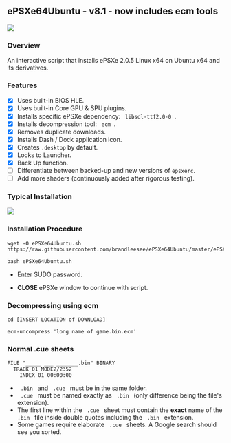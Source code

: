 ## ePSXe64Ubuntu - v8.1 - now includes ecm tools

![](http://i.imgur.com/kfMSU17.png)

### Overview

An interactive script that installs ePSXe 2.0.5 Linux x64 on Ubuntu x64 and its derivatives.

### Features

- [x] Uses built-in BIOS HLE.
- [x] Uses built-in Core GPU & SPU plugins.
- [x] Installs specific ePSXe dependency:  `  libsdl-ttf2.0-0  `.
- [x] Installs decompression tool:  `  ecm  `.
- [x] Removes duplicate downloads.
- [x] Installs Dash / Dock application icon.
- [x] Creates ` .desktop ` by default.
- [x] Locks to Launcher.
- [x] Back Up function.
- [ ] Differentiate between backed-up and new versions of ` epsxerc `.
- [ ] Add more shaders (continuously added after rigorous testing).

### Typical Installation

![](http://i.imgur.com/W1zggGH.gif)

### Installation Procedure

```
wget -O ePSXe64Ubuntu.sh https://raw.githubusercontent.com/brandleesee/ePSXe64Ubuntu/master/ePSXe64Ubuntu.sh

bash ePSXe64Ubuntu.sh
```

* Enter SUDO password.

* **CLOSE** ePSXe window to continue with script. 

### Decompressing using ecm

```
cd [INSERT LOCATION of DOWNLOAD]

ecm-uncompress 'long name of game.bin.ecm'
```

### Normal .cue sheets

```
FILE "_____ ___ _______.bin" BINARY
  TRACK 01 MODE2/2352
    INDEX 01 00:00:00
```

* `  .bin  ` and `  .cue  ` must be in the same folder.
* `  .cue  ` must be named exactly as `  .bin  ` (only difference being the file's extension).
* The first line within the `  .cue  ` sheet must contain the **exact** name of the `  .bin  ` file inside double quotes including the `  .bin  ` extension.
* Some games require elaborate `  .cue  ` sheets. A Google search should see you sorted.
